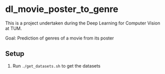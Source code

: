 # dl_movie_poster_to_genre
This is a project undertaken during the Deep Learning for Computer Vision at TUM.

Goal:   Prediction of genres of a movie from its poster


## Setup
1. Run `./get_datasets.sh` to get the datasets
